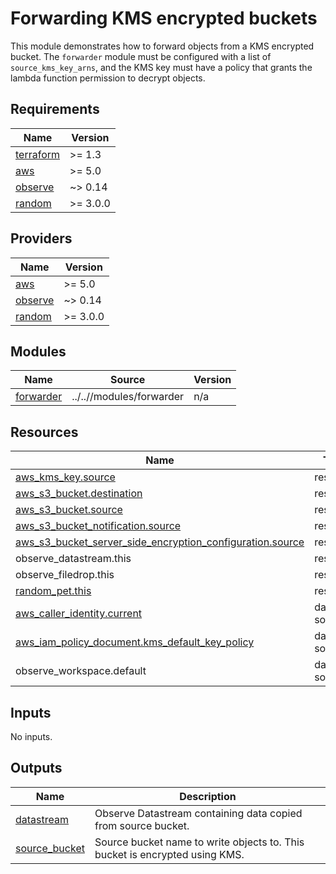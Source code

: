 # Forwarding KMS encrypted buckets

This module demonstrates how to forward objects from a KMS encrypted bucket. The
`forwarder` module must be configured with a list of `source_kms_key_arns`, and
the KMS key must have a policy that grants the lambda function permission to
decrypt objects.

<!-- BEGINNING OF PRE-COMMIT-TERRAFORM DOCS HOOK -->
## Requirements

| Name | Version |
|------|---------|
| <a name="requirement_terraform"></a> [terraform](#requirement\_terraform) | >= 1.3 |
| <a name="requirement_aws"></a> [aws](#requirement\_aws) | >= 5.0 |
| <a name="requirement_observe"></a> [observe](#requirement\_observe) | ~> 0.14 |
| <a name="requirement_random"></a> [random](#requirement\_random) | >= 3.0.0 |

## Providers

| Name | Version |
|------|---------|
| <a name="provider_aws"></a> [aws](#provider\_aws) | >= 5.0 |
| <a name="provider_observe"></a> [observe](#provider\_observe) | ~> 0.14 |
| <a name="provider_random"></a> [random](#provider\_random) | >= 3.0.0 |

## Modules

| Name | Source | Version |
|------|--------|---------|
| <a name="module_forwarder"></a> [forwarder](#module\_forwarder) | ../..//modules/forwarder | n/a |

## Resources

| Name | Type |
|------|------|
| [aws_kms_key.source](https://registry.terraform.io/providers/hashicorp/aws/latest/docs/resources/kms_key) | resource |
| [aws_s3_bucket.destination](https://registry.terraform.io/providers/hashicorp/aws/latest/docs/resources/s3_bucket) | resource |
| [aws_s3_bucket.source](https://registry.terraform.io/providers/hashicorp/aws/latest/docs/resources/s3_bucket) | resource |
| [aws_s3_bucket_notification.source](https://registry.terraform.io/providers/hashicorp/aws/latest/docs/resources/s3_bucket_notification) | resource |
| [aws_s3_bucket_server_side_encryption_configuration.source](https://registry.terraform.io/providers/hashicorp/aws/latest/docs/resources/s3_bucket_server_side_encryption_configuration) | resource |
| observe_datastream.this | resource |
| observe_filedrop.this | resource |
| [random_pet.this](https://registry.terraform.io/providers/hashicorp/random/latest/docs/resources/pet) | resource |
| [aws_caller_identity.current](https://registry.terraform.io/providers/hashicorp/aws/latest/docs/data-sources/caller_identity) | data source |
| [aws_iam_policy_document.kms_default_key_policy](https://registry.terraform.io/providers/hashicorp/aws/latest/docs/data-sources/iam_policy_document) | data source |
| observe_workspace.default | data source |

## Inputs

No inputs.

## Outputs

| Name | Description |
|------|-------------|
| <a name="output_datastream"></a> [datastream](#output\_datastream) | Observe Datastream containing data copied from source bucket. |
| <a name="output_source_bucket"></a> [source\_bucket](#output\_source\_bucket) | Source bucket name to write objects to. This bucket is encrypted using KMS. |
<!-- END OF PRE-COMMIT-TERRAFORM DOCS HOOK -->
